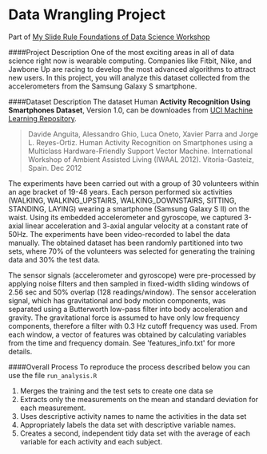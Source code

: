 # Data Wrangling Project
Part of [My Slide Rule Foundations of Data Science Workshop](https://www.mysliderule.com/workshops/data-science/learn#452-data-wrangling)

####Project Description
One of the most exciting areas in all of data science right now is wearable computing. Companies like Fitbit, Nike, and Jawbone Up are racing to develop the most advanced algorithms to attract new users. In this project, you will analyze this dataset collected from the accelerometers from the Samsung Galaxy S smartphone. 

####Dataset Description
The dataset Human **Activity Recognition Using Smartphones Dataset**, Version 1.0, can be downloades from [UCI Machine Learning Repository](http://archive.ics.uci.edu/ml/datasets/Human+Activity+Recognition+Using+Smartphones#).
> Davide Anguita, Alessandro Ghio, Luca Oneto, Xavier Parra and Jorge L. Reyes-Ortiz. Human Activity Recognition on Smartphones using a Multiclass Hardware-Friendly Support Vector Machine. International Workshop of Ambient Assisted Living (IWAAL 2012). Vitoria-Gasteiz, Spain. Dec 2012

The experiments have been carried out with a group of 30 volunteers within an age bracket of 19-48 years. Each person performed six activities (WALKING, WALKING_UPSTAIRS, WALKING_DOWNSTAIRS, SITTING, STANDING, LAYING) wearing a smartphone (Samsung Galaxy S II) on the waist. Using its embedded accelerometer and gyroscope, we captured 3-axial linear acceleration and 3-axial angular velocity at a constant rate of 50Hz. The experiments have been video-recorded to label the data manually. The obtained dataset has been randomly partitioned into two sets, where 70% of the volunteers was selected for generating the training data and 30% the test data. 

The sensor signals (accelerometer and gyroscope) were pre-processed by applying noise filters and then sampled in fixed-width sliding windows of 2.56 sec and 50% overlap (128 readings/window). The sensor acceleration signal, which has gravitational and body motion components, was separated using a Butterworth low-pass filter into body acceleration and gravity. The gravitational force is assumed to have only low frequency components, therefore a filter with 0.3 Hz cutoff frequency was used. From each window, a vector of features was obtained by calculating variables from the time and frequency domain. See 'features_info.txt' for more details. 

####Overall Process
To reproduce the process described below you can use the file ```run_analysis.R```

1. Merges the training and the test sets to create one data se
2. Extracts only the measurements on the mean and standard deviation for each measurement.
3. Uses descriptive activity names to name the activities in the data set
4. Appropriately labels the data set with descriptive variable names.
5. Creates a second, independent tidy data set with the average of each variable for each activity and each subject.

